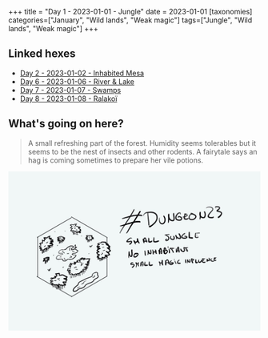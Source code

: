 +++
title = "Day 1 - 2023-01-01 - Jungle"
date = 2023-01-01
[taxonomies]
categories=["January", "Wild lands", "Weak magic"]
tags=["Jungle", "Wild lands", "Weak magic"]
+++

## Linked hexes

- [Day 2 - 2023-01-02 - Inhabited Mesa](../day-2)
- [Day 6 - 2023-01-06 - River & Lake](../day-6)
- [Day 7 - 2023-01-07 - Swamps](../day-7)
- [Day 8 - 2023-01-08 - Ralakoï](../day-8)

## What's going on here?
> A small refreshing part of the forest. Humidity seems tolerables but it seems to be the nest of insects and other rodents. A fairytale says an hag is coming sometimes to prepare her vile potions.

![day1](../day1.jpeg)
